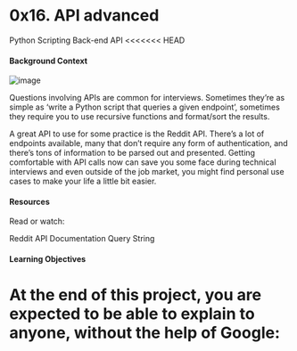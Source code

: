 # 0x16. API advanced

Python Scripting Back-end API
<<<<<<< HEAD
#### Background Context
![image](https://github.com/AyanSwarga/alx-system_engineering-devops/assets/117749127/9f1960c0-3fcb-4034-941b-f1f0068852f0)

Questions involving APIs are common for interviews. Sometimes they’re as simple as ‘write a Python script that queries a given endpoint’, sometimes they require you to use recursive functions and format/sort the results.

A great API to use for some practice is the Reddit API. There’s a lot of endpoints available, many that don’t require any form of authentication, and there’s tons of information to be parsed out and presented. Getting comfortable with API calls now can save you some face during technical interviews and even outside of the job market, you might find personal use cases to make your life a little bit easier.

#### Resources
Read or watch:

Reddit API Documentation
Query String
#### Learning Objectives
At the end of this project, you are expected to be able to explain to anyone, without the help of Google: 
=======
####
